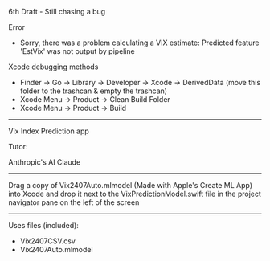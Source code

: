 6th Draft - Still chasing a bug

Error
* Sorry, there was a problem calculating a VIX estimate: Predicted feature 'EstVix' was not output by pipeline

Xcode debugging methods
* Finder -> Go -> Library -> Developer -> Xcode -> DerivedData (move this folder to the trashcan & empty the trashcan)
* Xcode Menu -> Product -> Clean Build Folder
* Xcode Menu -> Product -> Build

- - - -

Vix Index Prediction app

Tutor:

Anthropic's AI Claude

- - - -

Drag a copy of Vix2407Auto.mlmodel (Made with Apple's Create ML App) into Xcode and drop it next to the VixPredictionModel.swift file in the project navigator pane on the left of the screen

- - - -

Uses files (included):
* Vix2407CSV.csv
* Vix2407Auto.mlmodel
